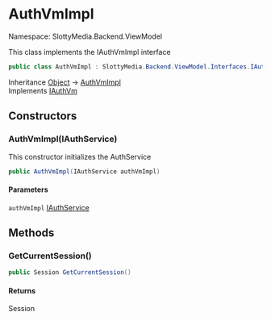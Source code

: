 # AuthVmImpl

Namespace: SlottyMedia.Backend.ViewModel

This class implements the IAuthVmImpl interface

```csharp
public class AuthVmImpl : SlottyMedia.Backend.ViewModel.Interfaces.IAuthVm
```

Inheritance [Object](https://docs.microsoft.com/en-us/dotnet/api/system.object) → [AuthVmImpl](./slottymedia.backend.viewmodel.authvmimpl.md)<br>
Implements [IAuthVm](./slottymedia.backend.viewmodel.interfaces.iauthvm.md)

## Constructors

### **AuthVmImpl(IAuthService)**

This constructor initializes the AuthService

```csharp
public AuthVmImpl(IAuthService authVmImpl)
```

#### Parameters

`authVmImpl` [IAuthService](./slottymedia.backend.services.interfaces.iauthservice.md)<br>

## Methods

### **GetCurrentSession()**

```csharp
public Session GetCurrentSession()
```

#### Returns

Session<br>

